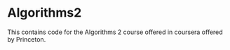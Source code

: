 Algorithms2
===========
This contains code for the Algorithms 2 course offered in coursera offered by Princeton.
